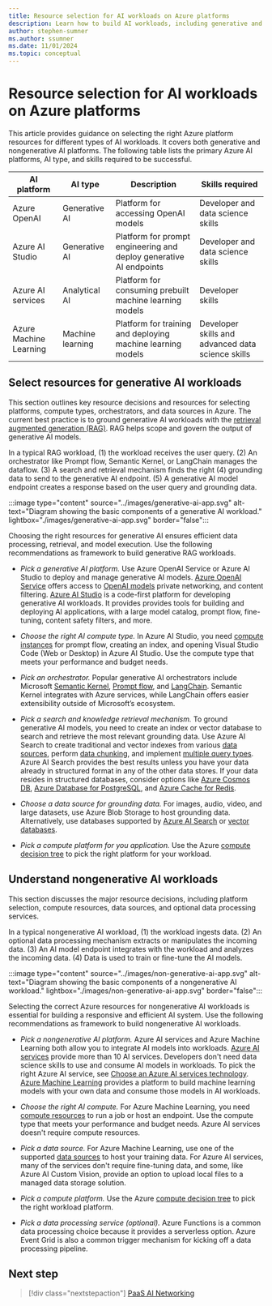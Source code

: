 ```yaml
---
title: Resource selection for AI workloads on Azure platforms
description: Learn how to build AI workloads, including generative and nongenerative AI apps, by using Azure PaaS services. Get detailed recommendations and architecture guides.
author: stephen-sumner
ms.author: ssumner
ms.date: 11/01/2024
ms.topic: conceptual
---
```


# Resource selection for AI workloads on Azure platforms

This article provides guidance on selecting the right Azure platform resources for different types of AI workloads. It covers both generative and nongenerative AI platforms. The following table lists the primary Azure AI platforms, AI type, and skills required to be successful.

| AI platform | AI type | Description | Skills required |
|---------|------------|---------| --- |
| Azure OpenAI | Generative AI | Platform for accessing OpenAI models | Developer and data science skills |
| Azure AI Studio | Generative AI | Platform for prompt engineering and deploy generative AI endpoints | Developer and data science skills |
| Azure AI services | Analytical AI | Platform for consuming prebuilt machine learning models | Developer skills |
| Azure Machine Learning | Machine learning | Platform for training and deploying machine learning models | Developer skills and advanced data science skills |

## Select resources for generative AI workloads

This section outlines key resource decisions and resources for selecting platforms, compute types, orchestrators, and data sources in Azure. The current best practice is to ground generative AI workloads with the [retrieval augmented generation (RAG)](/azure/architecture/ai-ml/guide/rag/rag-solution-design-and-evaluation-guide). RAG helps scope and govern the output of generative AI models.

In a typical RAG workload, (1) the workload receives the user query. (2) An orchestrator like Prompt flow, Semantic Kernel, or LangChain manages the dataflow. (3) A search and retrieval mechanism finds the right (4) grounding data to send to the generative AI endpoint. (5) A generative AI model endpoint creates a response based on the user query and grounding data.

:::image type="content" source="../images/generative-ai-app.svg" alt-text="Diagram showing the basic components of a generative AI workload." lightbox="./images/generative-ai-app.svg" border="false":::

Choosing the right resources for generative AI ensures efficient data processing, retrieval, and model execution. Use the following recommendations as framework to build generative RAG workloads.

- *Pick a generative AI platform.* Use Azure OpenAI Service or Azure AI Studio to deploy and manage generative AI models. [Azure OpenAI Service](/azure/ai-services/openai/overview) offers access to [OpenAI models](/azure/ai-services/openai/concepts/models) private networking, and content filtering. [Azure AI Studio](/azure/ai-studio/what-is-ai-studio) is a code-first platform for developing generative AI workloads. It provides provides tools for building and deploying AI applications, with a large model catalog, prompt flow, fine-tuning, content safety filters, and more.

- *Choose the right AI compute type.* In Azure AI Studio, you need [compute instances](/azure/ai-studio/how-to/create-manage-compute) for prompt flow, creating an index, and opening Visual Studio Code (Web or Desktop) in Azure AI Studio. Use the compute type that meets your performance and budget needs.

- *Pick an orchestrator.* Popular generative AI orchestrators include Microsoft [Semantic Kernel](/semantic-kernel/overview/), [Prompt flow](https://microsoft.github.io/promptflow/index.html), and [LangChain](https://python.langchain.com/v0.2/docs/integrations/platforms/microsoft/). Semantic Kernel integrates with Azure services, while LangChain offers easier extensibility outside of Microsoft’s ecosystem.

- *Pick a search and knowledge retrieval mechanism.* To ground generative AI models, you need to create an index or vector database to search and retrieve the most relevant grounding data. Use Azure AI Search to create traditional and vector indexes from various [data sources](/azure/search/search-indexer-overview#supported-data-sources), perform [data chunking](/azure/search/vector-search-integrated-vectorization), and implement [multiple query types](/azure/search/search-query-overview#types-of-queries). Azure AI Search provides the best results unless you have your data already in structured format in any of the other data stores. If your data resides in structured databases, consider options like [Azure Cosmos DB](/azure/cosmos-db/vector-database), [Azure Database for PostgreSQL,](/azure/postgresql/flexible-server/how-to-use-pgvector) and [Azure Cache for Redis](/azure/azure-cache-for-redis/cache-overview-vector-similarity).

- *Choose a data source for grounding data.* For images, audio, video, and large datasets, use Azure Blob Storage to host grounding data. Alternatively, use databases supported by [Azure AI Search](/azure/search/search-indexer-overview#supported-data-sources) or [vector databases](/dotnet/ai/conceptual/vector-databases#available-vector-database-solutions).

- *Pick a compute platform for you application.* Use the Azure [compute decision tree](/azure/architecture/guide/technology-choices/compute-decision-tree) to pick the right  platform for your workload.

## Understand nongenerative AI workloads

This section discusses the major resource decisions, including platform selection, compute resources, data sources, and optional data processing services.

In a typical nongenerative AI workload, (1) the workload ingests data. (2) An optional data processing mechanism extracts or manipulates the incoming data. (3) An AI model endpoint integrates with the workload and analyzes the incoming data. (4) Data is used to train or fine-tune the AI models.

:::image type="content" source="../images/non-generative-ai-app.svg" alt-text="Diagram showing the basic components of a nongenerative AI workload." lightbox="./images/non-generative-ai-app.svg" border="false":::

Selecting the correct Azure resources for nongenerative AI workloads is essential for building a responsive and efficient AI system. Use the following recommendations as framework to build nongenerative AI workloads.

- *Pick a nongenerative AI platform.* Azure AI services and Azure Machine Learning both allow you to integrate AI models into workloads. [Azure AI services](/azure/ai-services/what-are-ai-services) provide more than 10 AI services. Developers don't need data science skills to use and consume AI models in workloads. To pick the right Azure AI service, see [Choose an Azure AI services technology](/azure/architecture/data-guide/technology-choices/cognitive-services). [Azure Machine Learning](/azure/machine-learning/overview-what-is-azure-machine-learning) provides a platform to build machine learning models with your own data and consume those models in AI workloads.

- *Choose the right AI compute.* For Azure Machine Learning, you need [compute resources](/azure/machine-learning/concept-azure-machine-learning-v2) to run a job or host an endpoint. Use the compute type that meets your performance and budget needs. Azure AI services doesn't require compute resources.

- *Pick a data source.* For Azure Machine Learning, use one of the supported [data sources](/azure/machine-learning/how-to-access-data#supported-data-storage-service-types) to host your training data. For Azure AI services, many of the services don't require fine-tuning data, and some, like Azure AI Custom Vision, provide an option to upload local files to a managed data storage solution.

- *Pick a compute platform.* Use the Azure [compute decision tree](/azure/architecture/guide/technology-choices/compute-decision-tree) to pick the right workload platform.

- *Pick a data processing service (optional).* Azure Functions is a common data processing choice because it provides a serverless option. Azure Event Grid is also a common trigger mechanism for kicking off a data processing pipeline.

## Next step

> [!div class="nextstepaction"]
> [PaaS AI Networking](../platform/networking.md)
